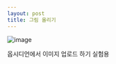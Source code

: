 ```yaml
---
layout: post
title: 그림 올리기
---
```

![image](https://github.com/code7ssage/code7ssage.github.io/assets/155277312/03c92413-44df-46cd-99e8-2b8b624fc3f6)

옵시디언에서 이미지 업로드 하기 실험용
